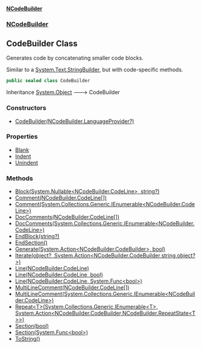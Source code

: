 #### [NCodeBuilder](./index.md 'index')
### [NCodeBuilder](./NCodeBuilder.md 'NCodeBuilder')
## CodeBuilder Class
Generates code by concatenating smaller code blocks.  





Similar to a [System.Text.StringBuilder](https://docs.microsoft.com/en-us/dotnet/api/System.Text.StringBuilder 'System.Text.StringBuilder'), but with code-specific methods.  
```csharp
public sealed class CodeBuilder
```
Inheritance [System.Object](https://docs.microsoft.com/en-us/dotnet/api/System.Object 'System.Object') &#129106; CodeBuilder  
### Constructors
- [CodeBuilder(NCodeBuilder.LanguageProvider?)](./NCodeBuilder-CodeBuilder-CodeBuilder(NCodeBuilder-LanguageProvider-).md 'NCodeBuilder.CodeBuilder.CodeBuilder(NCodeBuilder.LanguageProvider?)')
### Properties
- [Blank](./NCodeBuilder-CodeBuilder-Blank.md 'NCodeBuilder.CodeBuilder.Blank')
- [Indent](./NCodeBuilder-CodeBuilder-Indent.md 'NCodeBuilder.CodeBuilder.Indent')
- [Unindent](./NCodeBuilder-CodeBuilder-Unindent.md 'NCodeBuilder.CodeBuilder.Unindent')
### Methods
- [Block(System.Nullable&lt;NCodeBuilder.CodeLine&gt;, string?)](./NCodeBuilder-CodeBuilder-Block(System-Nullable-NCodeBuilder-CodeLine-_string-).md 'NCodeBuilder.CodeBuilder.Block(System.Nullable&lt;NCodeBuilder.CodeLine&gt;, string?)')
- [Comment(NCodeBuilder.CodeLine[])](./NCodeBuilder-CodeBuilder-Comment(NCodeBuilder-CodeLine--).md 'NCodeBuilder.CodeBuilder.Comment(NCodeBuilder.CodeLine[])')
- [Comment(System.Collections.Generic.IEnumerable&lt;NCodeBuilder.CodeLine&gt;)](./NCodeBuilder-CodeBuilder-Comment(System-Collections-Generic-IEnumerable-NCodeBuilder-CodeLine-).md 'NCodeBuilder.CodeBuilder.Comment(System.Collections.Generic.IEnumerable&lt;NCodeBuilder.CodeLine&gt;)')
- [DocComments(NCodeBuilder.CodeLine[])](./NCodeBuilder-CodeBuilder-DocComments(NCodeBuilder-CodeLine--).md 'NCodeBuilder.CodeBuilder.DocComments(NCodeBuilder.CodeLine[])')
- [DocComments(System.Collections.Generic.IEnumerable&lt;NCodeBuilder.CodeLine&gt;)](./NCodeBuilder-CodeBuilder-DocComments(System-Collections-Generic-IEnumerable-NCodeBuilder-CodeLine-).md 'NCodeBuilder.CodeBuilder.DocComments(System.Collections.Generic.IEnumerable&lt;NCodeBuilder.CodeLine&gt;)')
- [EndBlock(string?)](./NCodeBuilder-CodeBuilder-EndBlock(string-).md 'NCodeBuilder.CodeBuilder.EndBlock(string?)')
- [EndSection()](./NCodeBuilder-CodeBuilder-EndSection().md 'NCodeBuilder.CodeBuilder.EndSection()')
- [Generate(System.Action&lt;NCodeBuilder.CodeBuilder&gt;, bool)](./NCodeBuilder-CodeBuilder-Generate(System-Action-NCodeBuilder-CodeBuilder-_bool).md 'NCodeBuilder.CodeBuilder.Generate(System.Action&lt;NCodeBuilder.CodeBuilder&gt;, bool)')
- [Iterate(object?, System.Action&lt;NCodeBuilder.CodeBuilder,string,object?&gt;)](./NCodeBuilder-CodeBuilder-Iterate(object-_System-Action-NCodeBuilder-CodeBuilder_string_object--).md 'NCodeBuilder.CodeBuilder.Iterate(object?, System.Action&lt;NCodeBuilder.CodeBuilder,string,object?&gt;)')
- [Line(NCodeBuilder.CodeLine)](./NCodeBuilder-CodeBuilder-Line(NCodeBuilder-CodeLine).md 'NCodeBuilder.CodeBuilder.Line(NCodeBuilder.CodeLine)')
- [Line(NCodeBuilder.CodeLine, bool)](./NCodeBuilder-CodeBuilder-Line(NCodeBuilder-CodeLine_bool).md 'NCodeBuilder.CodeBuilder.Line(NCodeBuilder.CodeLine, bool)')
- [Line(NCodeBuilder.CodeLine, System.Func&lt;bool&gt;)](./NCodeBuilder-CodeBuilder-Line(NCodeBuilder-CodeLine_System-Func-bool-).md 'NCodeBuilder.CodeBuilder.Line(NCodeBuilder.CodeLine, System.Func&lt;bool&gt;)')
- [MultiLineComment(NCodeBuilder.CodeLine[])](./NCodeBuilder-CodeBuilder-MultiLineComment(NCodeBuilder-CodeLine--).md 'NCodeBuilder.CodeBuilder.MultiLineComment(NCodeBuilder.CodeLine[])')
- [MultiLineComment(System.Collections.Generic.IEnumerable&lt;NCodeBuilder.CodeLine&gt;)](./NCodeBuilder-CodeBuilder-MultiLineComment(System-Collections-Generic-IEnumerable-NCodeBuilder-CodeLine-).md 'NCodeBuilder.CodeBuilder.MultiLineComment(System.Collections.Generic.IEnumerable&lt;NCodeBuilder.CodeLine&gt;)')
- [Repeat&lt;T&gt;(System.Collections.Generic.IEnumerable&lt;T&gt;, System.Action&lt;NCodeBuilder.CodeBuilder,NCodeBuilder.RepeatState&lt;T&gt;&gt;)](./NCodeBuilder-CodeBuilder-Repeat-T-(System-Collections-Generic-IEnumerable-T-_System-Action-NCodeBuilder-CodeBuilder_NCodeBuilder-RepeatState-T--).md 'NCodeBuilder.CodeBuilder.Repeat&lt;T&gt;(System.Collections.Generic.IEnumerable&lt;T&gt;, System.Action&lt;NCodeBuilder.CodeBuilder,NCodeBuilder.RepeatState&lt;T&gt;&gt;)')
- [Section(bool)](./NCodeBuilder-CodeBuilder-Section(bool).md 'NCodeBuilder.CodeBuilder.Section(bool)')
- [Section(System.Func&lt;bool&gt;)](./NCodeBuilder-CodeBuilder-Section(System-Func-bool-).md 'NCodeBuilder.CodeBuilder.Section(System.Func&lt;bool&gt;)')
- [ToString()](./NCodeBuilder-CodeBuilder-ToString().md 'NCodeBuilder.CodeBuilder.ToString()')
